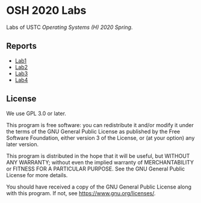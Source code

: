 # OSH 2020 Labs

Labs of USTC *Operating Systems (H) 2020 Spring*.

## Reports

- [Lab1](./lab1/docs/README.md)
- [Lab2](./lab2/README.md)
- [Lab3](./lab3/README.md)
- [Lab4](./lab4/README.md)

## License

We use GPL 3.0 or later.

This program is free software: you can redistribute it and/or modify
it under the terms of the GNU General Public License as published by
the Free Software Foundation, either version 3 of the License, or
(at your option) any later version.

This program is distributed in the hope that it will be useful,
but WITHOUT ANY WARRANTY; without even the implied warranty of
MERCHANTABILITY or FITNESS FOR A PARTICULAR PURPOSE.  See the
GNU General Public License for more details.

You should have received a copy of the GNU General Public License
along with this program.  If not, see <https://www.gnu.org/licenses/>.

